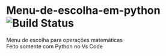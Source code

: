  # Menu-de-escolha-em-python ![Build Status](https://img.shields.io/badge/Python-brightgreen.svg)
Menu de escolha para operações matemáticas  
Feito somente com Python no Vs Code

